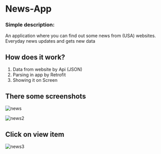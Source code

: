# News-App
### Simple description:
An application where you can find out some news from (USA) websites. 
Everyday news updates and gets new data

## How does it work?
1) Data from website by Api (JSON)
2) Parsing in app by Retrofit
3) Showing it on Screen


## There some screenshots

![news](https://user-images.githubusercontent.com/100896741/222401729-ad906f32-8bc2-4ccc-8f90-b3d39402bfb4.png)



![news2](https://user-images.githubusercontent.com/100896741/222401744-165b081d-5ba8-4ae8-867e-1b9fb0bde53a.png)

## Click on view item

![news3](https://user-images.githubusercontent.com/100896741/222401751-61b01dd1-0b9d-469e-8b95-f5a6922a67cf.png)
